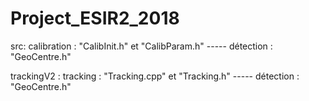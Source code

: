 # Project_ESIR2_2018
src:            calibration : "CalibInit.h" et "CalibParam.h"  -----   détection : "GeoCentre.h"
     
trackingV2 :    tracking : "Tracking.cpp" et "Tracking.h" ----- détection : "GeoCentre.h"
